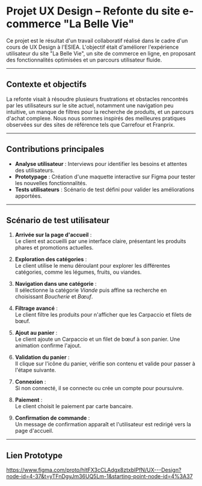 # Projet UX Design – Refonte du site e-commerce "La Belle Vie"

Ce projet est le résultat d'un travail collaboratif réalisé dans le cadre d'un cours de UX Design à l'ESIEA. L'objectif était d'améliorer l'expérience utilisateur du site "La Belle Vie", un site de commerce en ligne, en proposant des fonctionnalités optimisées et un parcours utilisateur fluide.

---

## **Contexte et objectifs**
La refonte visait à résoudre plusieurs frustrations et obstacles rencontrés par les utilisateurs sur le site actuel, notamment une navigation peu intuitive, un manque de filtres pour la recherche de produits, et un parcours d'achat complexe. Nous nous sommes inspirés des meilleures pratiques observées sur des sites de référence tels que Carrefour et Franprix.

---

## **Contributions principales**
- **Analyse utilisateur** : Interviews pour identifier les besoins et attentes des utilisateurs.  
- **Prototypage** : Création d'une maquette interactive sur Figma pour tester les nouvelles fonctionnalités.  
- **Tests utilisateurs** : Scénario de test défini pour valider les améliorations apportées.

---

## **Scénario de test utilisateur**

1. **Arrivée sur la page d'accueil** :  
   Le client est accueilli par une interface claire, présentant les produits phares et promotions actuelles.

2. **Exploration des catégories** :  
   Le client utilise le menu déroulant pour explorer les différentes catégories, comme les légumes, fruits, ou viandes.

3. **Navigation dans une catégorie** :  
   Il sélectionne la catégorie *Viande* puis affine sa recherche en choisissant *Boucherie* et *Bœuf*.

4. **Filtrage avancé** :  
   Le client filtre les produits pour n'afficher que les Carpaccio et filets de bœuf.

5. **Ajout au panier** :  
   Le client ajoute un Carpaccio et un filet de bœuf à son panier. Une animation confirme l'ajout.

6. **Validation du panier** :  
   Il clique sur l'icône du panier, vérifie son contenu et valide pour passer à l'étape suivante.

7. **Connexion** :  
   Si non connecté, il se connecte ou crée un compte pour poursuivre.

9. **Paiement** :  
   Le client choisit le paiement par carte bancaire.

10. **Confirmation de commande** :  
   Un message de confirmation apparaît et l'utilisateur est redirigé vers la page d'accueil.

---
## **Lien Prototype**
https://www.figma.com/proto/hltFX3cCLAdgx8ztxbIPfN/UX---Design?node-id=4-37&t=yTFnDgyJm36UQ5Lm-1&starting-point-node-id=4%3A37
